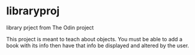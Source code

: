 # libraryproj
library prject from The Odin project

This project is meant to teach about objects. 
You must be able to add a book with its info then have that info be displayed and altered by the user.
